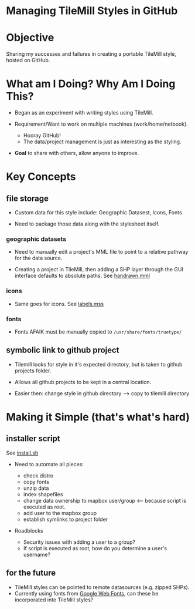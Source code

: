 Managing TileMill Styles in GitHub
==================================

# Objective

Sharing my successes and failures in creating a portable TileMill
style, hosted on GitHub.

# What am I Doing? Why Am I Doing This?

* Began as an experiment with writing styles using TileMill.

* Requirement/Want to work on multiple machines (work/home/netbook).
  * Hooray GitHub! 
  * The data/project management is just as interesting as the styling.

* **Goal** to share with others, allow anyone to improve.

# Key Concepts

## file storage

* Custom data for this style include: Geographic Datasest, Icons, Fonts

* Need to package those data along with the stylesheet itself.

### geographic datasets

* Need to manually edit a project's MML file to point to a relative pathway
  for the data source.

* Creating a project in TileMill, then adding a SHP layer through the GUI
  interface defaults to absolute paths. See [handrawn.mml](https://github.com/mattmakesmaps/couchtiles-notes/blob/master/styles/handdrawn/handdrawn.mml)

### icons

* Same goes for icons. See [labels.mss](https://github.com/mattmakesmaps/couchtiles-notes/blob/master/styles/handdrawn/labels.mss#L88)

### fonts

* Fonts AFAIK must be manually copied to `/usr/share/fonts/truetype/`

## symbolic link to github project

* Tilemill looks for style in it's expected directory, but is taken
  to github projects folder.

* Allows all github projects to be kept in a central location.

* Easier then: change style in github directory --> copy to tilemill directory

# Making it Simple (that's what's hard)

## installer script

See [install.sh](https://github.com/mattmakesmaps/couchtiles-notes/blob/master/styles/handdrawn/install.sh)

* Need to automate all pieces:
  * check distro
  * copy fonts
  * unzip data
  * index shapefiles
  * change data ownership to mapbox user/group <-- because script is executed as root.
  * add user to the mapbox group
  * establish symlinks to project folder

* Roadblocks
  * Security issues with adding a user to a group?
  * If script is executed as root, how do you determine a user's username?

## for the future

* TileMill styles can be pointed to remote datasources (e.g. zipped SHPs).
* Currently using fonts from [Google Web Fonts](http://www.google.com/webfonts#HomePlace:home), can these be
  incorporated into TileMill styles?